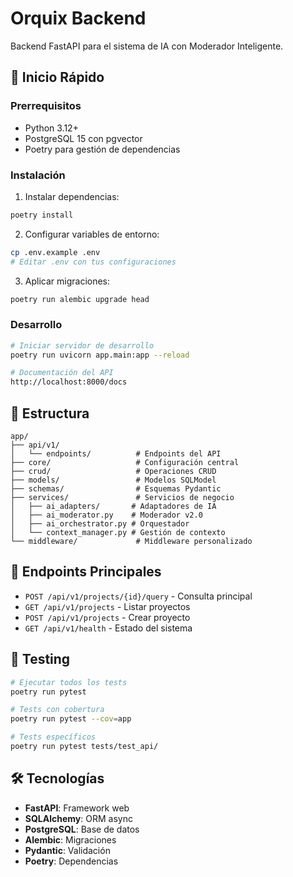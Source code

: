 # Orquix Backend

Backend FastAPI para el sistema de IA con Moderador Inteligente.

## 🚀 Inicio Rápido

### Prerrequisitos

- Python 3.12+
- PostgreSQL 15 con pgvector
- Poetry para gestión de dependencias

### Instalación

1. Instalar dependencias:
```bash
poetry install
```

2. Configurar variables de entorno:
```bash
cp .env.example .env
# Editar .env con tus configuraciones
```

3. Aplicar migraciones:
```bash
poetry run alembic upgrade head
```

### Desarrollo

```bash
# Iniciar servidor de desarrollo
poetry run uvicorn app.main:app --reload

# Documentación del API
http://localhost:8000/docs
```

## 📁 Estructura

```
app/
├── api/v1/
│   └── endpoints/          # Endpoints del API
├── core/                   # Configuración central
├── crud/                   # Operaciones CRUD
├── models/                 # Modelos SQLModel
├── schemas/                # Esquemas Pydantic
├── services/               # Servicios de negocio
│   ├── ai_adapters/       # Adaptadores de IA
│   ├── ai_moderator.py    # Moderador v2.0
│   ├── ai_orchestrator.py # Orquestador
│   └── context_manager.py # Gestión de contexto
└── middleware/             # Middleware personalizado
```

## 🔗 Endpoints Principales

- `POST /api/v1/projects/{id}/query` - Consulta principal
- `GET /api/v1/projects` - Listar proyectos
- `POST /api/v1/projects` - Crear proyecto
- `GET /api/v1/health` - Estado del sistema

## 🧪 Testing

```bash
# Ejecutar todos los tests
poetry run pytest

# Tests con cobertura
poetry run pytest --cov=app

# Tests específicos
poetry run pytest tests/test_api/
```

## 🛠️ Tecnologías

- **FastAPI**: Framework web
- **SQLAlchemy**: ORM async
- **PostgreSQL**: Base de datos
- **Alembic**: Migraciones
- **Pydantic**: Validación
- **Poetry**: Dependencias 